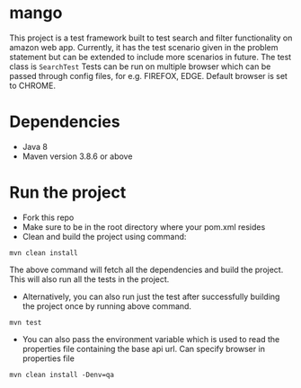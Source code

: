 # mango

This project is a test framework built to test search and filter functionality on amazon web app.
Currently, it has the test scenario given in the problem statement but can be extended to include more scenarios in future.
The test class is `SearchTest`
Tests can be run on multiple browser which can be passed through config files, for e.g. FIREFOX, EDGE. Default browser is set to CHROME.

# Dependencies

- Java 8
- Maven version 3.8.6 or above

# Run the project
- Fork this repo 
- Make sure to be in the root directory where your pom.xml resides
- Clean and build the project using command:
```
mvn clean install
```
The above command will fetch all the dependencies and build the project.
This will also run all the tests in the project.

- Alternatively, you can also run just the test after successfully building the project once by running above command.
```
mvn test
```
- You can also pass the environment variable which is used to read the properties file containing the base api url. Can specify browser in properties file
```
mvn clean install -Denv=qa
```

